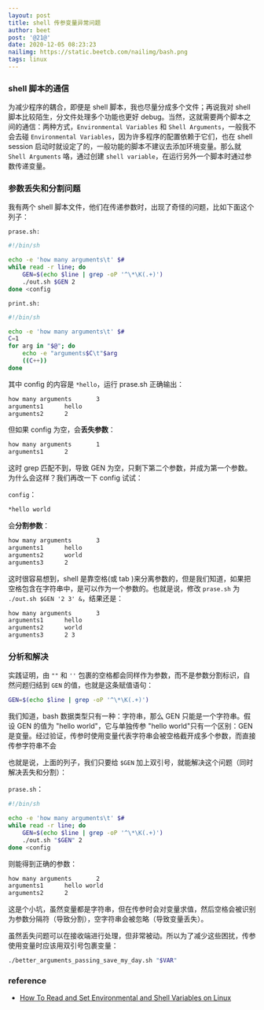 ```yaml
---
layout: post
title: shell 传参变量异常问题
author: beet
post: '@21@'
date: 2020-12-05 08:23:23
nailimg: https://static.beetcb.com/nailimg/bash.png
tags: linux
---
```


### shell 脚本的通信

为减少程序的耦合，即便是 shell 脚本，我也尽量分成多个文件；再说我对 shell 脚本比较陌生，分文件处理多个功能也更好 debug。当然，这就需要两个脚本之间的通信：两种方式，`Environmental Variables` 和
`Shell Arguments`，一般我不会去碰 `Environmental Variables`，因为许多程序的配置依赖于它们，也在 shell session 启动时就设定了的，一般功能的脚本不建议去添加环境变量。那么就 `Shell Arguments` 咯，通过创建 `shell variable`，在运行另外一个脚本时通过参数传递变量。

### 参数丢失和分割问题

我有两个 shell 脚本文件，他们在传递参数时，出现了奇怪的问题，比如下面这个列子：

`prase.sh:`

```bash
#!/bin/sh

echo -e 'how many arguments\t' $#
while read -r line; do
    GEN=$(echo $line | grep -oP '^\*\K(.+)')
    ./out.sh $GEN 2
done <config
```

`print.sh:`

```bash
#!/bin/sh

echo -e 'how many arguments\t' $#
C=1
for arg in "$@"; do
    echo -e "arguments$C\t"$arg
    ((C++))
done
```

其中 config 的内容是 `*hello`，运行 prase.sh 正确输出：

```bash
how many arguments       3
arguments1      hello
arguments2      2
```

但如果 config 为空，会**丢失参数**：

```bash
how many arguments       1
arguments1      2
```

这时 grep 匹配不到，导致 GEN 为空，只剩下第二个参数，并成为第一个参数。为什么会这样？我们再改一下 config 试试：

`config`：

```bash
*hello world
```

会**分割参数**：

```bash
how many arguments       3
arguments1      hello
arguments2      world
arguments3      2
```

这时很容易想到，shell 是靠空格(或 tab )来分离参数的，但是我们知道，如果把空格包含在字符串中，是可以作为一个参数的。也就是说，修改 `prase.sh` 为 `./out.sh $GEN '2 3' &`，结果还是：

```bash
how many arguments       3
arguments1      hello
arguments2      world
arguments3      2 3
```

### 分析和解决

实践证明，由 `""` 和 `''` 包裹的空格都会同样作为参数，而不是参数分割标识，自然问题归结到 `GEN` 的值，也就是这条赋值语句：

```bash
GEN=$(echo $line | grep -oP '^\*\K(.+)')
```

我们知道，bash 数据类型只有一种：字符串，那么 GEN 只能是一个字符串。假设 GEN 的值为 "hello world"，它与单独传参 "hello world"只有一个区别：GEN 是变量。经过验证，传参时使用变量代表字符串会被空格截开成多个参数，而直接传参字符串不会

也就是说，上面的列子，我们只要给 `$GEN` 加上双引号，就能解决这个问题（同时解决丢失和分割）：

`prase.sh`：

```bash
#!/bin/sh

echo -e 'how many arguments\t' $#
while read -r line; do
    GEN=$(echo $line | grep -oP '^\*\K(.+)')
    ./out.sh "$GEN" 2
done <config
```

则能得到正确的参数：

```bash
how many arguments       2
arguments1      hello world
arguments2      2
```

这是个小坑，虽然变量都是字符串，但在传参时会对变量求值，然后空格会被识别为参数分隔符（导致分割），空字符串会被忽略（导致变量丢失）。

虽然丢失问题可以在接收端进行处理，但非常被动。所以为了减少这些困扰，传参使用变量时应该用双引号包裹变量：

```bash
./better_arguments_passing_save_my_day.sh "$VAR"
```

### reference

- [How To Read and Set Environmental and Shell Variables on Linux](https://www.digitalocean.com/community/tutorials/how-to-read-and-set-environmental-and-shell-variables-on-linux)
